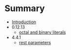 # Summary

* [Introduction](README.md)
* 0.12.13
   * [octal and binary literals](octal_and_binary_literals.md)
* 4.4.1
   * [rest parameters](rest_parameters.md)

